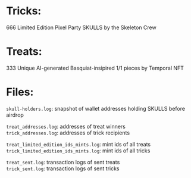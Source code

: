 # Tricks:  
666 Limited Edition Pixel Party SKULLS by the Skeleton Crew

# Treats:  
333 Unique AI-generated Basquiat-insipired 1/1 pieces by Temporal NFT

# Files:
`skull-holders.log`: snapshot of wallet addresses holding SKULLS before airdrop  

`treat_addresses.log`: addresses of treat winners  
`trick_addresses.log`: addresses of trick recipients

`treat_limited_edition_ids_mints.log`: mint ids of all treats  
`trick_limited_edition_ids_mints.log`: mint ids of all tricks  

`treat_sent.log`: transaction logs of sent treats  
`trick_sent.log`: transaction logs of sent tricks  